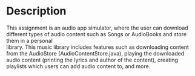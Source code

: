 # Description
This assignment is an audio app simulator, where the user can download different types of audio content such as Songs or AudioBooks and store them in a personal  
library. This music library includes features such as downloading content from the AudioStore (AudioContentStore.java), playing the downloaded audio content (printing the lyrics and 
author of the content), creating playlists which users can add audio content to, and more.
